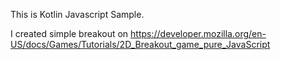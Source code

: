 This is Kotlin Javascript Sample.

I created simple breakout
on https://developer.mozilla.org/en-US/docs/Games/Tutorials/2D_Breakout_game_pure_JavaScript
